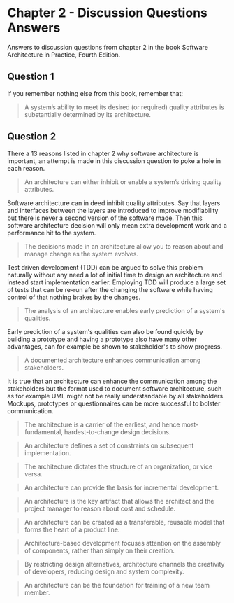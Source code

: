 # Chapter 2 - Discussion Questions Answers

Answers to discussion questions from chapter 2 in the book Software Architecture in Practice, Fourth Edition.

## Question 1

If you remember nothing else from this book, remember that:

> A system’s ability to meet its desired (or required) quality attributes is substantially determined by its architecture.

## Question 2

There a 13 reasons listed in chapter 2 why software architecture is important, an attempt is made in this discussion question to poke a hole in each reason.

> An architecture can either inhibit or enable a system’s driving quality attributes.

Software architecture can in deed inhibit quality attributes. Say that layers and interfaces between the layers are introduced to improve modifiability but there is never a second version of the software made. Then this software architecture decision will only mean extra development work and a performance hit to the system.

> The decisions made in an architecture allow you to reason about and manage change as the system evolves.

Test driven development (TDD) can be argued to solve this problem naturally without any need a lot of initial time to design an architecture and instead start implementation earlier. Employing TDD will produce a large set of tests that can be re-run after the changing the software while having control of that nothing brakes by the changes.

> The analysis of an architecture enables early prediction of a system's qualities.

Early prediction of a system's qualities can also be found quickly by building a prototype and having a prototype also have many other advantages, can for example be shown to stakeholder's to show progress.

> A documented architecture enhances communication among stakeholders.

It is true that an architecture can enhance the communication among the stakeholders but the format used to document software architecture, such as for example UML might not be really understandable by all stakeholders. Mockups, prototypes or questionnaires can be more successful to bolster communication.

> The architecture is a carrier of the earliest, and hence most-fundamental, hardest-to-change design decisions.

> An architecture defines a set of constraints on subsequent implementation.

> The architecture dictates the structure of an organization, or vice versa.

> An architecture can provide the basis for incremental development.

> An architecture is the key artifact that allows the architect and the project manager to reason about cost and schedule.

> An architecture can be created as a transferable, reusable model that forms the heart of a product line.

> Architecture-based development focuses attention on the assembly of components, rather than simply on their creation.

> By restricting design alternatives, architecture channels the creativity of developers, reducing design and system complexity.

> An architecture can be the foundation for training of a new team member.
